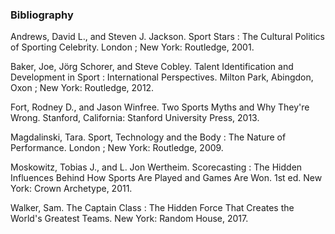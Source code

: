 ### Bibliography

Andrews, David L., and Steven J. Jackson. Sport Stars : The Cultural Politics of Sporting Celebrity. London ; New York: Routledge, 2001.

Baker, Joe, Jörg Schorer, and Steve Cobley. Talent Identification and Development in Sport : International Perspectives. Milton Park, Abingdon, Oxon ; New York: Routledge, 2012.

Fort, Rodney D., and Jason Winfree. Two Sports Myths and Why They're Wrong. Stanford, California: Stanford University Press, 2013.

Magdalinski, Tara. Sport, Technology and the Body : The Nature of Performance. London ; New York: Routledge, 2009.

Moskowitz, Tobias J., and L. Jon Wertheim. Scorecasting : The Hidden Influences Behind How Sports Are Played and Games Are Won. 1st ed. New York: Crown Archetype, 2011.

Walker, Sam. The Captain Class : The Hidden Force That Creates the World's Greatest Teams. New York: Random House, 2017.